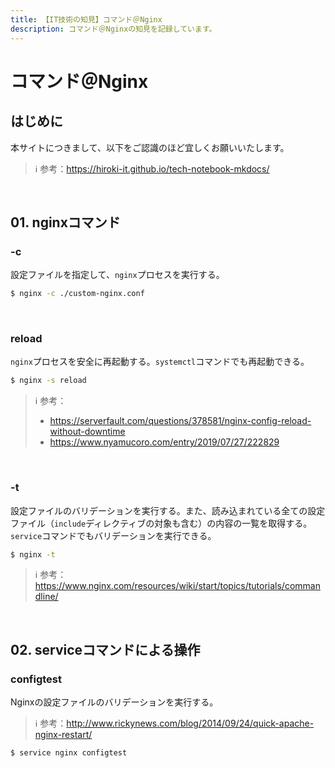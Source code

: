 ```yaml
---
title: 【IT技術の知見】コマンド＠Nginx
description: コマンド＠Nginxの知見を記録しています。
---
```


# コマンド＠Nginx

## はじめに

本サイトにつきまして、以下をご認識のほど宜しくお願いいたします。

> ℹ️ 参考：https://hiroki-it.github.io/tech-notebook-mkdocs/

<br>

## 01. nginxコマンド

### -c

設定ファイルを指定して、```nginx```プロセスを実行する。

```bash
$ nginx -c ./custom-nginx.conf
```

<br>

### reload

```nginx```プロセスを安全に再起動する。```systemctl```コマンドでも再起動できる。

```bash
$ nginx -s reload
```

> ℹ️ 参考：
>
> - https://serverfault.com/questions/378581/nginx-config-reload-without-downtime
> - https://www.nyamucoro.com/entry/2019/07/27/222829

<br>

### -t

設定ファイルのバリデーションを実行する。また、読み込まれている全ての設定ファイル（```include```ディレクティブの対象も含む）の内容の一覧を取得する。```service```コマンドでもバリデーションを実行できる。

```bash
$ nginx -t
```

> ℹ️ 参考：https://www.nginx.com/resources/wiki/start/topics/tutorials/commandline/

<br>

## 02. serviceコマンドによる操作

### configtest

Nginxの設定ファイルのバリデーションを実行する。

> ℹ️ 参考：http://www.rickynews.com/blog/2014/09/24/quick-apache-nginx-restart/

```bash
$ service nginx configtest
```
